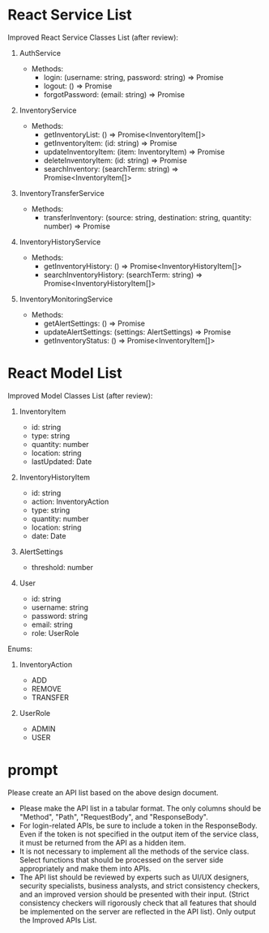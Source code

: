 # React Service List
Improved React Service Classes List (after review):

1. AuthService
   - Methods:
     - login: (username: string, password: string) => Promise<void>
     - logout: () => Promise<void>
     - forgotPassword: (email: string) => Promise<void>

2. InventoryService
   - Methods:
     - getInventoryList: () => Promise<InventoryItem[]>
     - getInventoryItem: (id: string) => Promise<InventoryItem>
     - updateInventoryItem: (item: InventoryItem) => Promise<void>
     - deleteInventoryItem: (id: string) => Promise<void>
     - searchInventory: (searchTerm: string) => Promise<InventoryItem[]>

3. InventoryTransferService
   - Methods:
     - transferInventory: (source: string, destination: string, quantity: number) => Promise<void>

4. InventoryHistoryService
   - Methods:
     - getInventoryHistory: () => Promise<InventoryHistoryItem[]>
     - searchInventoryHistory: (searchTerm: string) => Promise<InventoryHistoryItem[]>

5. InventoryMonitoringService
   - Methods:
     - getAlertSettings: () => Promise<AlertSettings>
     - updateAlertSettings: (settings: AlertSettings) => Promise<void>
     - getInventoryStatus: () => Promise<InventoryItem[]>

# React Model List
Improved Model Classes List (after review):

1. InventoryItem
   - id: string
   - type: string
   - quantity: number
   - location: string
   - lastUpdated: Date

2. InventoryHistoryItem
   - id: string
   - action: InventoryAction
   - type: string
   - quantity: number
   - location: string
   - date: Date

3. AlertSettings
   - threshold: number

4. User
   - id: string
   - username: string
   - password: string
   - email: string
   - role: UserRole

Enums:
1. InventoryAction
   - ADD
   - REMOVE
   - TRANSFER

2. UserRole
   - ADMIN
   - USER

# prompt
Please create an API list based on the above design document.
- Please make the API list in a tabular format. The only columns should be "Method", "Path", "RequestBody", and "ResponseBody".
- For login-related APIs, be sure to include a token in the ResponseBody. Even if the token is not specified in the output item of the service class, it must be returned from the API as a hidden item.
- It is not necessary to implement all the methods of the service class. Select functions that should be processed on the server side appropriately and make them into APIs.
- The API list should be reviewed by experts such as UI/UX designers, security specialists, business analysts, and strict consistency checkers, and an improved version should be presented with their input. (Strict consistency checkers will rigorously check that all features that should be implemented on the server are reflected in the API list).
Only output the Improved APIs List.
